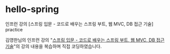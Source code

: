 # hello-spring
인프런 강의 [스프링 입문 - 코드로 배우는 스프링 부트, 웹 MVC, DB 접근 기술] practice

김영한님의 인프런 강의 "[스프링 입문 - 코드로 배우는 스프링 부트, 웹 MVC, DB 접근 기술](https://www.inflearn.com/course/%EC%8A%A4%ED%94%84%EB%A7%81-%EC%9E%85%EB%AC%B8-%EC%8A%A4%ED%94%84%EB%A7%81%EB%B6%80%ED%8A%B8)"의 강의 내용을 복습하며 직접 코딩하였습니다.
